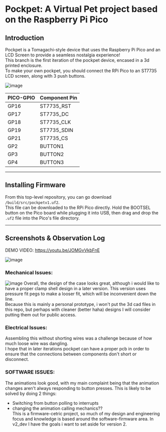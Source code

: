 # Pockpet: A Virtual Pet project based on the Raspberry Pi Pico

## Introduction
Pockpet is a Tomagachi-style device that uses the Raspberry Pi Pico and an LCD Screen to provide a seamless nostalgia experience! <br/>
This branch is the first iteration of the pockpet device, encased in a 3d printed enclosure. <br/>
To make your own pockpet, you should connect the RPi Pico to an ST7735 LCD screen, along with 3 push buttons. <br/>

![image](https://github.com/user-attachments/assets/3d48ecf2-d453-4647-ab5c-97c5d59acf03)

| PICO-GPIO | Component Pin |
| ----------- | ----------- |
| GP16 | ST7735_RST |
| GP17 | ST7735_DC |
| GP18 | ST7735_CLK |
| GP19 | ST7735_SDIN |
| GP21 | ST7735_CS |
| GP2 | BUTTON1 |
| GP3 | BUTTON2 |
| GP4 | BUTTON3 |
---
## Installing Firmware

From this top-level repository, you can go download `/build/src/pockpetv1.uf2`.  
This file can be downloaded to the RPi Pico directly. Hold the BOOTSEL button on the Pico board while plugging it into USB, then drag and drop the `.uf2` file into the Pico's file directory.

---
## Screenshots & Observation Log

DEMO VIDEO: https://youtu.be/JOMGvVkbFnE  


![image](https://github.com/user-attachments/assets/36948a9e-9aa2-4d26-9014-eb960dd905f9)<br/>
### Mechanical Issues:
![image](https://github.com/user-attachments/assets/8eb85601-0055-4506-9866-a259787677a9)
Overall, the design of the case looks great, although i would like to have a proper clamp shell design in a later version. This version uses pressure fit pegs to make a looser fit, which will be inconvenient down the line. <br/>
Because this is mainly a personal prototype, i won't put the 3d cad files in this repo, but perhaps with cleaner (better haha) designs I will consider putting them out for public access. <br/>
### Electrical Issues:
Assembling this without shorting wires was a challenge because of how much loose wire was dangling. <br/>
I hope that in later iterations pockpet can have a proper pcb in order to ensure that the connections between components don't short or disconnect. <br/>
### SOFTWARE ISSUES:
The animations look good, with my main complaint being that the animation changes aren't always responding to button presses. This is likely to be solved by doing 2 things: <br/>
* Switching from button polling to interrupts
* changing the animation calling mechanics?? 
<br/>This is a firmware-cetric project, so much of my design and engineering focus and knowledge is based around the software-firmware area. In v2_dev I have the goals i want to set aside for version 2.
